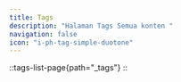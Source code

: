 ```yaml
---
title: Tags
description: "Halaman Tags Semua konten "
navigation: false
icon: "i-ph-tag-simple-duotone"
---
```

::tags-list-page{path="_tags"}
::